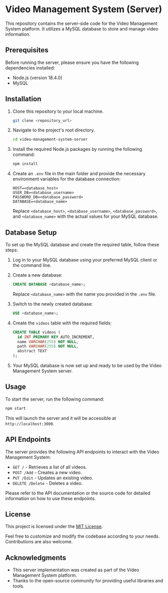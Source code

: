 # Video Management System (Server)

This repository contains the server-side code for the Video Management System platform. It utilizes a MySQL database to store and manage video information.

## Prerequisites

Before running the server, please ensure you have the following dependencies installed:

- Node.js (version 18.4.0)
- MySQL 

## Installation

1. Clone this repository to your local machine.

   ```bash
   git clone <repository_url>
   ```

2. Navigate to the project's root directory.

   ```bash
   cd video-management-system-server
   ```

3. Install the required Node.js packages by running the following command:

   ```bash
   npm install
   ```

4. Create an `.env` file in the main folder and provide the necessary environment variables for the database connection:

   ```
   HOST=<database_host>
   USER_DB=<database_username>
   PASSWORD_DB=<database_password>
   DATABASE=<database_name>
   ```

   Replace `<database_host>`, `<database_username>`, `<database_password>`, and `<database_name>` with the actual values for your MySQL database.

## Database Setup

To set up the MySQL database and create the required table, follow these steps:

1. Log in to your MySQL database using your preferred MySQL client or the command line.

2. Create a new database:

   ```sql
   CREATE DATABASE <database_name>;
   ```

   Replace `<database_name>` with the name you provided in the `.env` file.

3. Switch to the newly created database:

   ```sql
   USE <database_name>;
   ```

4. Create the `videos` table with the required fields:

   ```sql
   CREATE TABLE videos (
     id INT PRIMARY KEY AUTO_INCREMENT,
     name VARCHAR(255) NOT NULL,
     path VARCHAR(255) NOT NULL,
     abstract TEXT
   );
   ```

5. Your MySQL database is now set up and ready to be used by the Video Management System server.

## Usage

To start the server, run the following command:

```bash
npm start
```

This will launch the server and it will be accessible at `http://localhost:3000`.

## API Endpoints

The server provides the following API endpoints to interact with the Video Management System:

- `GET /` - Retrieves a list of all videos.
- `POST /Add` - Creates a new video.
- `PUT /Edit` - Updates an existing video.
- `DELETE /Delete` - Deletes a video.

Please refer to the API documentation or the source code for detailed information on how to use these endpoints.

## License

This project is licensed under the [MIT License](https://opensource.org/licenses/MIT).

Feel free to customize and modify the codebase according to your needs. Contributions are also welcome.

## Acknowledgments

- This server implementation was created as part of the Video Management System platform.
- Thanks to the open-source community for providing useful libraries and tools.
